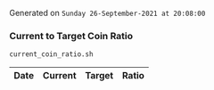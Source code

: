 Generated on `Sunday 26-September-2021 at 20:08:00`

### Current to Target Coin Ratio
`current_coin_ratio.sh`

Date|Current|Target|Ratio
---|---|---|---
